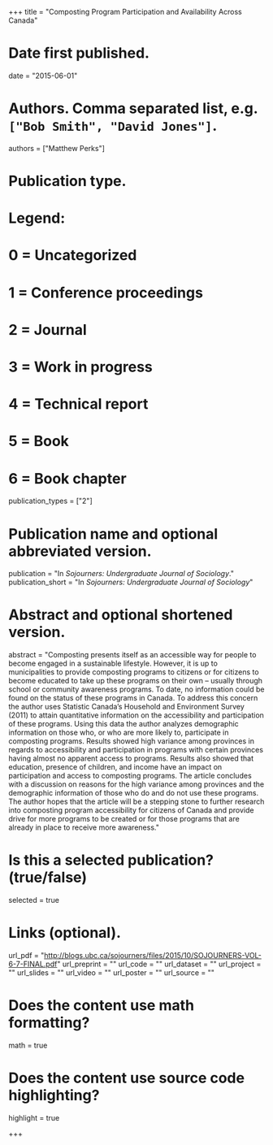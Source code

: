 +++
title = "Composting Program Participation and Availability Across Canada"

# Date first published.
date = "2015-06-01"

# Authors. Comma separated list, e.g. `["Bob Smith", "David Jones"]`.
authors = ["Matthew Perks"]

# Publication type.
# Legend:
# 0 = Uncategorized
# 1 = Conference proceedings
# 2 = Journal
# 3 = Work in progress
# 4 = Technical report
# 5 = Book
# 6 = Book chapter
publication_types = ["2"]

# Publication name and optional abbreviated version.
publication = "In *Sojourners: Undergraduate Journal of Sociology*."
publication_short = "In *Sojourners: Undergraduate Journal of Sociology*"

# Abstract and optional shortened version.
abstract = "Composting presents itself as an accessible way for people to become engaged in a sustainable lifestyle. However, it is up to municipalities to provide composting programs to citizens or for citizens to become educated to take up these programs on their own – usually through school or community awareness programs. To date, no information could be found on the status of these programs in Canada. To address this concern the author uses Statistic Canada’s Household and Environment Survey (2011) to attain quantitative information on the accessibility and participation of these programs. Using this data the author analyzes demographic information on those who, or who are more likely to, participate in composting programs. Results showed high variance among provinces in regards to accessibility and participation in programs with certain provinces having almost no apparent access to programs. Results also showed that education, presence of children, and income have an impact on participation and access to composting programs. The article concludes with a discussion on reasons for the high variance among provinces and the demographic information of those who do and do not use these programs. The author hopes that the article will be a stepping stone to further research into composting program accessibility for citizens of Canada and provide drive for more programs to be created or for those programs that are already in place to receive more awareness."

# Is this a selected publication? (true/false)
selected = true

# Links (optional).
url_pdf = "http://blogs.ubc.ca/sojourners/files/2015/10/SOJOURNERS-VOL-6-7-FINAL.pdf"
url_preprint = ""
url_code = ""
url_dataset = ""
url_project = ""
url_slides = ""
url_video = ""
url_poster = ""
url_source = ""

# Does the content use math formatting?
math = true

# Does the content use source code highlighting?
highlight = true



+++

